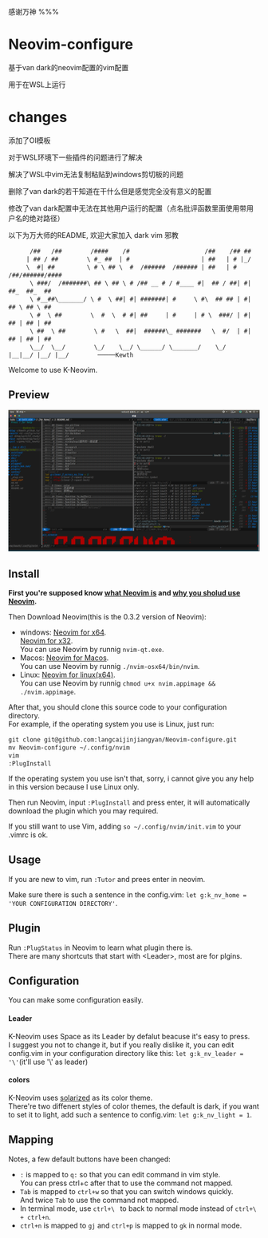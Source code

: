 感谢万神 %%%

# Neovim-configure

基于van dark的neovim配置的vim配置

用于在WSL上运行

# changes

添加了OI模板

对于WSL环境下一些插件的问题进行了解决

解决了WSL中vim无法复制粘贴到windows剪切板的问题

删除了van dark的若干知道在干什么但是感觉完全没有意义的配置

修改了van dark配置中无法在其他用户运行的配置（点名批评函数里面使用带用户名的绝对路径）

以下为万大师的README, 欢迎大家加入 dark vim 邪教

```
      /##   /##        /####    /#                     /##    /## ##
     | ## / ##        \ #_ ##  | #                    | ##   | # |_/
     \  #| ##         \ # \ ## \  #  /######  /###### | ##   | # /##/######/####
      \ ###/  /#######\ ## \ ## \ # /## __ # / #____ #|  ## / ##| #| ##_  ##_  ##
      \ #__##\_______/ \ #  \ ##| #| #######| #     \ #\  ## ## | #| ## \ ## \ ##
      \ #  \ ##        \  #  \  # #| ##     | #     | # \  ###/ | #| ## | ## | ##
      \ ##  \ ##        \ #   \  ##|  ######\_ #######   \  #/  | #| ## | ## | ##
      \__/  \__/        \_/    \__/ \______/ \_______/    \_/   |__|__/ |__/ |__/        ─────Kewth
```

Welcome to use K-Neovim.  

## Preview
![Preview Neovim](https://raw.githubusercontent.com/Kewth/K-Neovimrc/master/img/Noevim.png)

## Install
**First you're supposed know [what Neovim is](https://github.com/neovim/neovim) and [why you sholud use Neovim](https://geoff.greer.fm/2015/01/15/why-neovim-is-better-than-vim/).**  

Then Download Neovim(this is the 0.3.2 version of Neovim):  
- windows:
	[Neovim for x64](https://github.com/neovim/neovim/releases/download/nightly/nvim-win64.zip).  
	[Neovim for x32](https://github.com/neovim/neovim/releases/download/nightly/nvim-win32.zip).  
	You can use Neovim by runnig `nvim-qt.exe`.  
- Macos:
	[Neovim for Macos](https://github.com/neovim/neovim/releases/download/nightly/nvim-macos.tar.gz).  
	You can use Neovim by runnig `./nvim-osx64/bin/nvim`.  
- Linux:
	[Neovim for linux(x64)](https://github.com/neovim/neovim/releases/download/nightly/nvim.appimage).  
	You can use Neovim by runnig `chmod u+x nvim.appimage && ./nvim.appimage`.  

After that, you should clone this source code to your configuration directory.  
For example, if the operating system you use is Linux, just run:  
```
git clone git@github.com:langcaijinjiangyan/Neovim-configure.git
mv Neovim-configure ~/.config/nvim
vim
:PlugInstall
```
If the operating system you use isn't that, sorry, i cannot give you any help in this version because I use Linux only.  

Then run Neovim, input `:PlugInstall` and press enter, it will automatically download the plugin which you may required.  

If you still want to use Vim, adding `so ~/.config/nvim/init.vim` to your .vimrc is ok.

## Usage
If you are new to vim, run `:Tutor` and prees enter in neovim.  

Make sure there is such a sentence in the config.vim: `let g:k_nv_home = 'YOUR CONFIGURATION DIRECTORY'`.  

## Plugin
Run `:PlugStatus` in Neovim to learn what plugin there is.  
There are many shortcuts that start with \<Leader\>, most are for plgins.  

## Configuration
You can make some configuration easily.  

#### Leader
K-Neovim uses Space as its Leader by defalut beacuse it's easy to press.  
I suggest you not to change it, but if you really dislike it, you can edit config.vim in your configuration directory like this: `let g:k_nv_leader = '\'`(it'll use '\\' as leader)  

#### colors
K-Neovim uses [solarized]() as its color theme.  
There're two diffenert styles of color themes, the default is dark, if you want to set it to light, add such a sentence to config.vim: `let g:k_nv_light = 1`.  

## Mapping
Notes, a few default buttons have been changed:  
- `:` is mapped to `q:` so that you can edit command in vim style.  
You can press ctrl+c after that to use the command not mapped.
- `Tab` is mapped to `ctrl+w` so that you can switch windows quickly.  
And twice `Tab` to use the command not mapped.  
- In terminal mode, use `ctrl+\ ` to back to normal mode instead of `ctrl+\ + ctrl+n`.  
- `ctrl+n` is mapped to `gj` and `ctrl+p` is mapped to `gk` in normal mode.  
